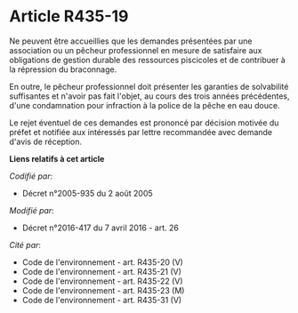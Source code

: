 # Article R435-19

Ne peuvent être accueillies que les demandes présentées par une association ou un pêcheur professionnel en mesure de
satisfaire aux obligations de gestion durable des ressources piscicoles et de contribuer à la répression du braconnage. 

En outre, le pêcheur professionnel doit présenter les garanties de solvabilité suffisantes et n'avoir pas fait l'objet, au
cours des trois années précédentes, d'une condamnation pour infraction à la police de la pêche en eau douce. 

Le rejet éventuel de ces demandes est prononcé par décision motivée du préfet et notifiée aux intéressés par lettre
recommandée avec demande d'avis de réception.

**Liens relatifs à cet article**

_Codifié par_:

  - Décret n°2005-935 du 2 août 2005

_Modifié par_:

  - Décret n°2016-417 du 7 avril 2016 - art. 26

_Cité par_:

  - Code de l'environnement - art. R435-20 (V)
  - Code de l'environnement - art. R435-21 (V)
  - Code de l'environnement - art. R435-22 (V)
  - Code de l'environnement - art. R435-23 (M)
  - Code de l'environnement - art. R435-31 (V)

